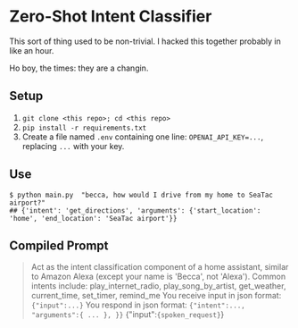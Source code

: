 # Zero-Shot Intent Classifier

This sort of thing used to be non-trivial. I hacked this together probably in like an hour. 

Ho boy, the times: they are a changin.

## Setup

1. `git clone <this repo>; cd <this repo>`
2. `pip install -r requirements.txt`
3. Create a file named `.env` containing one line: `OPENAI_API_KEY=...`, replacing `...` with your key.

## Use

    $ python main.py  "becca, how would I drive from my home to SeaTac airport?"
    ## {'intent': 'get_directions', 'arguments': {'start_location': 'home', 'end_location': 'SeaTac airport'}}

## Compiled Prompt

> Act as the intent classification component of a home assistant, similar to Amazon Alexa (except your name is 'Becca', not 'Alexa').
> Common intents include: play_internet_radio, play_song_by_artist, get_weather, current_time, set_timer, remind_me
> You receive input in json format: `{"input":...}`
> You respond in json format: `{"intent":..., "arguments":{ ... }, }}`
> {"input":`{spoken_request}`}
